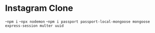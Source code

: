 # Instagram Clone

-`npm i`
-`npx nodemon`
-`npm i passport passport-local-mongoose mongoose express-session multer uuid`
